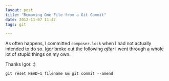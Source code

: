 ```yaml
---
layout: post
title: "Removing One File from a Git Commit"
date: 2012-11-07 11:47
tags: git

---
```

As often happens, I committed `composer.lock` when I had not actually
intended to do so. [Igor](http://twitter.com/igorwesome) broke out the
following *after* I went through a whole lot of stupid things on my
own.

Thanks Igor. :)

    git reset HEAD~1 filename && git commit --amend